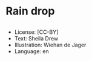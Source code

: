 # Rain drop

##

##

##

##

##

##

##

##

##
* License: [CC-BY]
* Text: Sheila Drew
* Illustration: Wiehan de Jager
* Language: en
